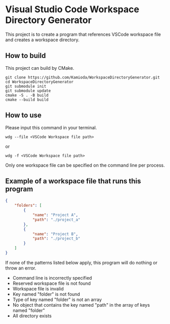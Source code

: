 # Visual Studio Code Workspace Directory Generator

This project is to create a program that references VSCode workspace file and creates a workspace directory.

## How to build

This project can build by CMake.

```shell
git clone https://github.com/Kamioda/WorkspaceDirectoryGenerator.git
cd WorkspaceDirectoryGenerator
git submodule init
git submodule update
cmake -S . -B build
cmake --build build
```

## How to use

Please input this command in your terminal.

```shell
wdg --file <VSCode Workspace file path>
```

or

```shell
wdg -f <VSCode Workspace file path>
```

Only one workspace file can be specified on the command line per process.

## Example of a workspace file that runs this program

```json
{
    "folders": [
        {
            "name": "Project A",
            "path": "./project_a"
        },
        {
            "name": "Project B",
            "path": "./project_b"
        }
    ]
}
```

If none of the patterns listed below apply, this program will do nothing or throw an error.

- Command line is incorrectly specified
- Reserved workspace file is not found
- Workspace file is invalid
- Key named "folder" is not found
- Type of key named "folder" is not an array
- No object that contains the key named "path" in the array of keys named "folder"
- All directory exists
